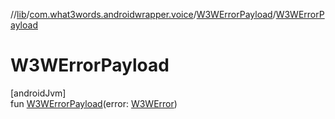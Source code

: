 //[lib](../../../index.md)/[com.what3words.androidwrapper.voice](../index.md)/[W3WErrorPayload](index.md)/[W3WErrorPayload](-w3-w-error-payload.md)

# W3WErrorPayload

[androidJvm]\
fun [W3WErrorPayload](-w3-w-error-payload.md)(error: [W3WError](../-w3-w-error/index.md))
